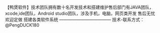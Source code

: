 【鸭煲软件】技术团队拥有数十名开发技术和搭建维护售后部门有JAVA团队，xcode,ide团队，Android studio团队，涉及手机，电脑，网页类开发 售后无忧 欢迎定做 搭建各类软件系统
————————————
技术-联系方式：@PengDUCK180
